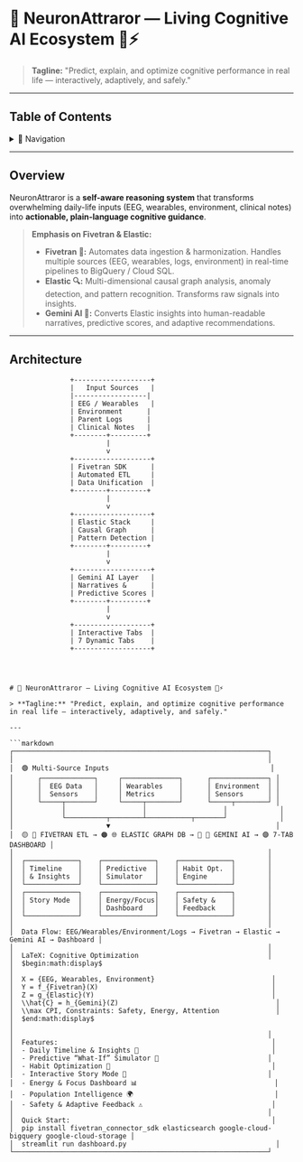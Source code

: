 # 🌟 NeuronAttraror — Living Cognitive AI Ecosystem 🧠⚡

> **Tagline:** "Predict, explain, and optimize cognitive performance in real life — interactively, adaptively, and safely."

---

## Table of Contents
<details>
<summary>📂 Navigation</summary>

1. [Overview](#overview)
2. [Architecture](#architecture)
3. [Data Flow](#data-flow)
4. [7 Interactive Tabs](#7-interactive-tabs)
5. [Fivetran Connector SDK Integration](#fivetran-connector-sdk-integration)
6. [Elastic Integration](#elastic-integration)
7. [How to Run](#how-to-run)
8. [Usage & Examples](#usage--examples)
9. [AI-Driven Guidance](#ai-driven-guidance)
10. [Safety & Feedback](#safety--feedback)
11. [License & Credits](#license--credits)

</details>

---

## Overview
NeuronAttraror is a **self-aware reasoning system** that transforms overwhelming daily-life inputs (EEG, wearables, environment, clinical notes) into **actionable, plain-language cognitive guidance**.  

> **Emphasis on Fivetran & Elastic:**  
> - **Fivetran 🔗:** Automates data ingestion & harmonization. Handles multiple sources (EEG, wearables, logs, environment) in real-time pipelines to BigQuery / Cloud SQL.  
> - **Elastic 🔍:** Multi-dimensional causal graph analysis, anomaly detection, and pattern recognition. Transforms raw signals into insights.  
> - **Gemini AI 🤖:** Converts Elastic insights into human-readable narratives, predictive scores, and adaptive recommendations.

---

## Architecture

```text
               +-------------------+
               |   Input Sources   |
               |------------------|
               | EEG / Wearables   |
               | Environment      |
               | Parent Logs      |
               | Clinical Notes   |
               +--------+---------+
                        |
                        v
               +-------------------+
               | Fivetran SDK      |
               | Automated ETL     |
               | Data Unification  |
               +--------+---------+
                        |
                        v
               +-------------------+
               | Elastic Stack     |
               | Causal Graph      |
               | Pattern Detection |
               +--------+---------+
                        |
                        v
               +-------------------+
               | Gemini AI Layer   |
               | Narratives &      |
               | Predictive Scores |
               +--------+---------+
                        |
                        v
               +-------------------+
               | Interactive Tabs  |
               | 7 Dynamic Tabs    |
               +-------------------+




# 🌟 NeuronAttraror — Living Cognitive AI Ecosystem 🧠⚡

> **Tagline:** "Predict, explain, and optimize cognitive performance in real life — interactively, adaptively, and safely."

---

```markdown
┌───────────────────────────────────────────────────────────────┐
│                                                               │
│  🟢 Multi-Source Inputs                                        │
│      ┌─────────────┐     ┌──────────────┐      ┌──────────────┐ │
│      │  EEG Data   │     │ Wearables    │      │ Environment  │ │
│      │  Sensors    │     │ Metrics      │      │ Sensors      │ │
│      └─────┬───────┘     └─────┬────────┘      └─────┬────────┘ │
│            │                   │                   │             │
│            └──────────┬────────┴───────────┬───────┘             │
│                       ▼                                         │
│  🟡 🔗 FIVETRAN ETL → 🟠 🌐 ELASTIC GRAPH DB → 🔵 🤖 GEMINI AI → 🟣 7-TAB DASHBOARD │
│                                                               │
│  ┌─────────────┐    ┌─────────────┐    ┌─────────────┐        │
│  │ Timeline    │    │ Predictive  │    │ Habit Opt.  │        │
│  │ & Insights  │    │ Simulator   │    │ Engine      │        │
│  └─────────────┘    └─────────────┘    └─────────────┘        │
│  ┌─────────────┐    ┌─────────────┐    ┌─────────────┐        │
│  │ Story Mode  │    │ Energy/Focus│    │ Safety &    │        │
│  │             │    │ Dashboard   │    │ Feedback    │        │
│  └─────────────┘    └─────────────┘    └─────────────┘        │
│                                                               │
│  Data Flow: EEG/Wearables/Environment/Logs → Fivetran → Elastic → Gemini AI → Dashboard │
│                                                               │
│  LaTeX: Cognitive Optimization                                │
│  $begin:math:display$                                                            │
│  X = {EEG, Wearables, Environment}                             │
│  Y = f_{Fivetran}(X)                                           │
│  Z = g_{Elastic}(Y)                                            │
│  \\hat{C} = h_{Gemini}(Z)                                       │
│  \\max CPI, Constraints: Safety, Energy, Attention              │
│  $end:math:display$                                                            │
│                                                               │
│  Features:                                                     │
│  - Daily Timeline & Insights 📅                                 │
│  - Predictive “What-If” Simulator 🔮                           │
│  - Habit Optimization 🔧                                        │
│  - Interactive Story Mode 📖                                   │
│  - Energy & Focus Dashboard 📊                                  │
│  - Population Intelligence 🌍                                   │
│  - Safety & Adaptive Feedback ⚠️                                │
│                                                               │
│  Quick Start:                                                  │
│  pip install fivetran_connector_sdk elasticsearch google-cloud-bigquery google-cloud-storage │
│  streamlit run dashboard.py                                     │
└───────────────────────────────────────────────────────────────┘

